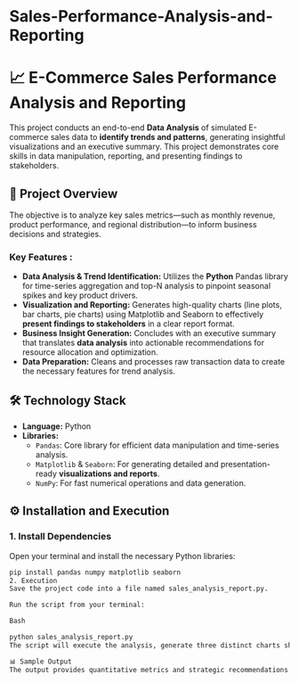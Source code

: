 # Sales-Performance-Analysis-and-Reporting
# 📈 E-Commerce Sales Performance Analysis and Reporting

This project conducts an end-to-end **Data Analysis** of simulated E-commerce sales data to **identify trends and patterns**, generating insightful visualizations and an executive summary. This project demonstrates core skills in data manipulation, reporting, and presenting findings to stakeholders.

## 🚀 Project Overview

The objective is to analyze key sales metrics—such as monthly revenue, product performance, and regional distribution—to inform business decisions and strategies.

### Key Features :

* **Data Analysis & Trend Identification:** Utilizes the **Python** Pandas library for time-series aggregation and top-N analysis to pinpoint seasonal spikes and key product drivers.
* **Visualization and Reporting:** Generates high-quality charts (line plots, bar charts, pie charts) using Matplotlib and Seaborn to effectively **present findings to stakeholders** in a clear report format.
* **Business Insight Generation:** Concludes with an executive summary that translates **data analysis** into actionable recommendations for resource allocation and optimization.
* **Data Preparation:** Cleans and processes raw transaction data to create the necessary features for trend analysis.

## 🛠️ Technology Stack

* **Language:** Python
* **Libraries:**
    * `Pandas`: Core library for efficient data manipulation and time-series analysis.
    * `Matplotlib` & `Seaborn`: For generating detailed and presentation-ready **visualizations and reports**.
    * `NumPy`: For fast numerical operations and data generation.

## ⚙️ Installation and Execution

### 1. Install Dependencies

Open your terminal and install the necessary Python libraries:

```bash
pip install pandas numpy matplotlib seaborn
2. Execution
Save the project code into a file named sales_analysis_report.py.

Run the script from your terminal:

Bash

python sales_analysis_report.py
The script will execute the analysis, generate three distinct charts showing key trends, and print the Executive Data Summary to the console.

📊 Sample Output
The output provides quantitative metrics and strategic recommendations based on the identified trends (e.g., peak revenue month, top-performing product).
